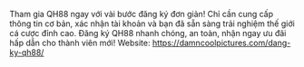 Tham gia QH88 ngay với vài bước đăng ký đơn giản! Chỉ cần cung cấp thông tin cơ bản, xác nhận tài khoản và bạn đã sẵn sàng trải nghiệm thế giới cá cược đỉnh cao. Đăng ký QH88 nhanh chóng, an toàn, nhận ngay ưu đãi hấp dẫn cho thành viên mới! Website: https://damncoolpictures.com/dang-ky-qh88/
